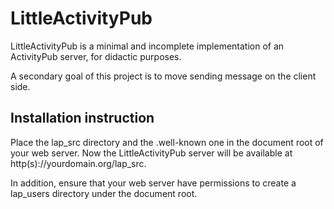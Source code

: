 # LittleActivityPub
LittleActivityPub is a minimal and incomplete implementation of an ActivityPub server, for didactic purposes.

A secondary goal of this project is to move sending message on the client side.

## Installation instruction

Place the lap_src directory and the .well-known one in the document root of your web server. Now the LittleActivityPub server will be available at http(s)://yourdomain.org/lap_src.

In addition, ensure that your web server have permissions to create a lap_users directory under the document root. 
